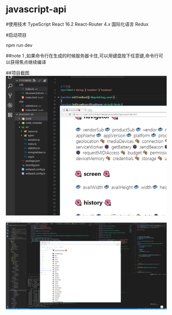 # javascript-api

#使用技术
TypeScript
React 16.2 
React-Router 4.x
国际化语言
Redux

#启动项目 

npm run dev

##note 
1 ,如果命令行在生成的时候服务器卡住,可以用键盘按下任意键,命令行可以获得焦点继续编译 


##项目截图
<img src='./src/gitsource/show1.png' />

<img src='./src/gitsource/show2.png' />